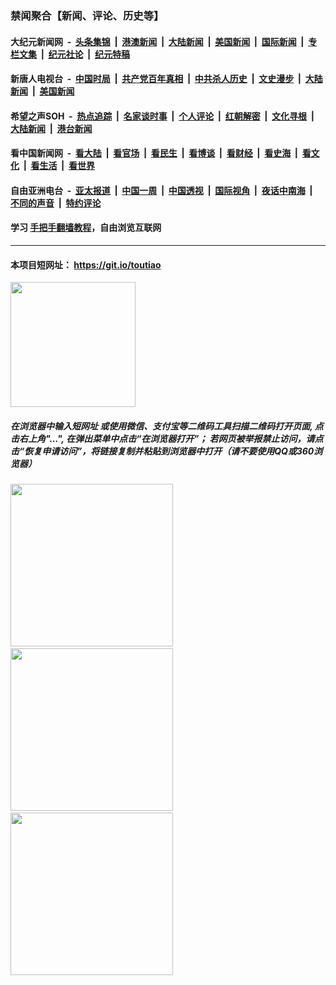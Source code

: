 ### 禁闻聚合【新闻、评论、历史等】

#### 大纪元新闻网 &nbsp;-&nbsp; [头条集锦](indexes/E头条集锦.md?t=03151932) &nbsp;|&nbsp; [港澳新闻](indexes/E港澳新闻.md?t=03151932)  &nbsp;|&nbsp; [大陆新闻](indexes/E大陆新闻.md?t=03151932) &nbsp;|&nbsp; [美国新闻](indexes/E美国新闻.md?t=03151932) &nbsp;|&nbsp; [国际新闻](indexes/E国际新闻.md?t=03151932) &nbsp;|&nbsp; [专栏文集](indexes/E专栏文集.md?t=03151932) &nbsp;|&nbsp; [纪元社论](indexes/E纪元社论.md?t=03151932) &nbsp;|&nbsp; [纪元特稿](indexes/E纪元特稿.md?t=03151932) 

#### 新唐人电视台 &nbsp;-&nbsp; [中国时局](indexes/N中国时局.md?t=03151932) &nbsp;|&nbsp; [共产党百年真相](indexes/N共产党百年真相.md?t=03151932) &nbsp;|&nbsp; [中共杀人历史](indexes/N中共杀人历史.md?t=03151932) &nbsp;|&nbsp; [文史漫步](indexes/N文史漫步.md?t=03151932) &nbsp;|&nbsp; [大陆新闻](indexes/N大陆新闻.md?t=03151932) &nbsp;|&nbsp; [美国新闻](indexes/N美国新闻.md?t=03151932)

#### 希望之声SOH &nbsp;-&nbsp; [热点追踪](indexes/H热点追踪.md?t=03151932) &nbsp;|&nbsp; [名家谈时事](indexes/H名家谈时事.md?t=03151932) &nbsp;|&nbsp; [个人评论](indexes/H个人评论.md?t=03151932)  &nbsp;|&nbsp; [红朝解密](indexes/H红朝解密.md?t=03151932) &nbsp;|&nbsp; [文化寻根](indexes/H文化寻根.md?t=03151932) &nbsp;|&nbsp; [大陆新闻](indexes/H大陆新闻.md?t=03151932) &nbsp;|&nbsp; [港台新闻](indexes/H港台新闻.md?t=03151932)

#### 看中国新闻网 &nbsp;-&nbsp; [看大陆](indexes/S看大陆.md?t=03151932) &nbsp;|&nbsp; [看官场](indexes/S看官场.md?t=03151932) &nbsp;|&nbsp; [看民生](indexes/S看民生.md?t=03151932)  &nbsp;|&nbsp; [看博谈](indexes/S看博谈.md?t=03151932) &nbsp;|&nbsp; [看财经](indexes/S看财经.md?t=03151932) &nbsp;|&nbsp; [看史海](indexes/S看史海.md?t=03151932) &nbsp;|&nbsp; [看文化](indexes/S看文化.md?t=03151932) &nbsp;|&nbsp; [看生活](indexes/S看生活.md?t=03151932) &nbsp;|&nbsp; [看世界](indexes/S看世界.md?t=03151932)

#### 自由亚洲电台 &nbsp;-&nbsp; [亚太报道](indexes/R亚太报道.md?t=03151932) &nbsp;|&nbsp; [中国一周](indexes/R中国一周.md?t=03151932) &nbsp;|&nbsp; [中国透视](indexes/R中国透视.md?t=03151932)  &nbsp;|&nbsp; [国际视角](indexes/R国际视角.md?t=03151932) &nbsp;|&nbsp; [夜话中南海](indexes/R夜话中南海.md?t=03151932) &nbsp;|&nbsp; [不同的声音](indexes/R不同的声音.md?t=03151932) &nbsp;|&nbsp; [特约评论](indexes/R特约评论.md?t=03151932)

#### 学习 [手把手翻墙教程](https://github.com/gfw-breaker/guides/wiki)，自由浏览互联网

----

#### 本项目短网址： https://git.io/toutiao
<img src="https://raw.githubusercontent.com/gfw-breaker/banned-news/master/scripts/img/qr.png" width="200px"/>  

##### 在浏览器中输入短网址 或使用微信、支付宝等二维码工具扫描二维码打开页面, 点击右上角"...", 在弹出菜单中点击“在浏览器打开”； 若网页被举报禁止访问，请点击“恢复申请访问”，将链接复制并粘贴到浏览器中打开（请不要使用QQ或360浏览器）

<img src="https://raw.githubusercontent.com/gfw-breaker/banned-news/master/scripts/img/1.png" width="260px"/> &nbsp; <img src="https://raw.githubusercontent.com/gfw-breaker/banned-news/master/scripts/img/2.png" width="260px"/> &nbsp; <img src="https://raw.githubusercontent.com/gfw-breaker/banned-news/master/scripts/img/3.png" width="260px"/>
